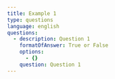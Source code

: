```yaml
---
title: Example 1
type: questions
language: english
questions:
  - description: Question 1
    formatOfAnswer: True or False
    options:
      - {}
    question: Question 1
---
```


